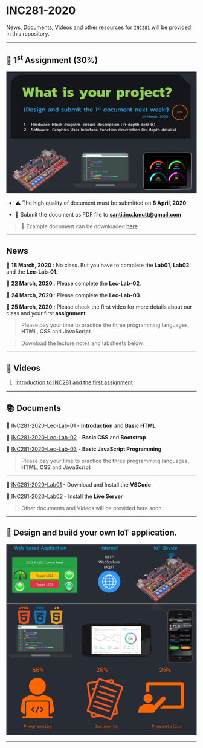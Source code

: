 
# INC281-2020

News, Documents, Videos and other resources for `INC281` will be provided in this repository.

---

## :pushpin: 1<sup>st</sup> Assignment (30%)

![alt text](resources/images/assignment-1.png)

- :warning: The high quality of document must be submitted on **8 April, 2020**

- :e-mail: Submit the document as PDF file to **santi.inc.kmutt@gmail.com**

> :page_facing_up: Example document can be downloaded [here](resources/docs/INC281-2020-example-document.pdf)

---

## News

:pushpin: **18 March, 2020** : No class. But you have to complete the **Lab01**, **Lab02** and the **Lec-Lab-01**.

:pushpin: **22 March, 2020** : Please complete the **Lec-Lab-02**.

:pushpin: **24 March, 2020** : Please complete the **Lec-Lab-03**.

:pushpin: **25 March, 2020** : Please check the first video for more details about our class and your first **assignment**.

> Please pay your time to practice the three programming languages, **HTML**, **CSS** and **JavaScript**

> Download the lecture notes and labsheets below.

---

## :movie_camera: Videos

1) [Introduction to INC281 and the first assignment](https://www.youtube.com/watch?v=0dBNmv72LGg)

---

## :books: Documents

:page_facing_up: [INC281-2020-Lec-Lab-01](resources/docs/INC281-2020-Lec-Lab-01-Into-HTML.pdf) - **Introduction** and **Basic HTML**

:page_facing_up: [INC281-2020-Lec-Lab-02](resources/docs/INC281-2020-Lec-Lab-02-CSS.pdf) - **Basic CSS** and **Bootstrap**

:page_facing_up: [INC281-2020-Lec-Lab-03](resources/docs/INC281-2020-Lec-Lab-03-JavaScript.pdf) - **Basic JavaScript Programming**



> Please pay your time to practice the three programming languages, **HTML**, **CSS** and **JavaScript**

---

:page_facing_up: [INC281-2020-Lab01](resources/docs/INC281-2020-Lab01-Install-VSCode.pdf) - Download and Install the **VSCode**

:page_facing_up: [INC281-2020-Lab02](resources/docs/INC281-2020-Lab02-Install-LiveServer.pdf) - Install the **Live Server**

> Other documents and Videos will be provided here soon.

---

## :dart: Design and build your own IoT application.

![alt text](resources/images/cover.png)

---
